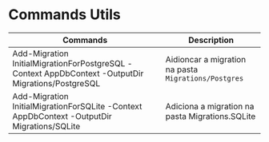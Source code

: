 # Commands Utils

| Commands | Description |
| -------- | ------- |
| Add-Migration InitialMigrationForPostgreSQL -Context AppDbContext -OutputDir Migrations/PostgreSQL | Aidioncar a migration na pasta `Migrations/Postgres` |
| Add-Migration InitialMigrationForSQLite -Context AppDbContext -OutputDir Migrations/SQLite | Adiciona a migration na pasta Migrations.SQLite |
